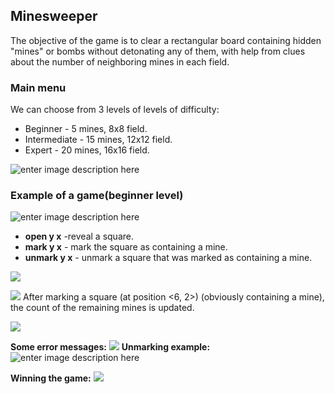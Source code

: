 <h2>Minesweeper</h2>
The objective of the game is to clear a rectangular board containing hidden "mines" or bombs without detonating any of them, with help from clues about the number of neighboring mines in each field.
<h3> Main menu</h3>
We can choose from 3 levels of levels of difficulty:

 - Beginner - 5 mines, 8x8 field.
 - Intermediate - 15 mines, 12x12 field.
 - Expert - 20 mines, 16x16 field.

![enter image description here](https://lh3.googleusercontent.com/RWJOhsZ4kPuK1huL23uibW1OY7Uk9Mg0iSwYLUYDWBqE4htjsEzrT3KItJEC72g3KgGjJsg0IQ "Menu")
<h3> Example of a game(beginner level)</h3>

![enter image description here](https://lh3.googleusercontent.com/pJ_Vkd4TQfA-wtHJpfM3VV4LLUm9VUFkBHw1pOXNERFoQWDKWar7IqdIqNMWL2hmnM7t58qr7Q "image1")

 - **open y x** -reveal a square.
 - **mark y x** - mark the square as containing a mine.
 - **unmark y x** - unmark a square that was marked as containing a mine.
 
![
](https://lh3.googleusercontent.com/IO_DvjbRCQ39kQAwgoXc5BDozjtk6zPjjvUhufl2St88NqO9blUaDtpVKikE-v-EeJXVMFztWQ "image2")

![
](https://lh3.googleusercontent.com/lAFla97TiTgMw1-esKamfHuYBfObUTFWnLfyFQcdBoRfP25Wdr19aUxxMR2jQcn9P_zxXzKVjw "image4")
After marking a square (at position <6, 2>) (obviously containing a mine), the count of the remaining mines is updated.


![
](https://lh3.googleusercontent.com/mrv3WXtPIEzIuSb57Co1ZZlbDT1kM6AAUFAbiwaIvlvkJLrxX4PcgWL4k38wNA4PZVKIFHbjtg "image4")

**Some error messages:**
![
](https://lh3.googleusercontent.com/RNFQINrOJIQYwwp53FFeT4FzaI7AYqxVcImXD5gJWEQE9Wrksa4MQg-Lgt-MknNoqpXyfnjw-g "image5")
**Unmarking example:**
![enter image description here](https://lh3.googleusercontent.com/DS1vIPPoQVFzc5bzAhp9IV1YLGfSSxnF_s_Y27dQ0gfM_HLu9HB3YSoUXUYe5pboFU-xfzYgIA "image6")

**Winning the game:**
![
](https://lh3.googleusercontent.com/ERCCxtuJNvOj_Sq0HhhbfoEinsAKaRo_JWYsT-gdVwNG9rA3Gwt6iL77BUtreETEE8zoqYJfvw "image7")


